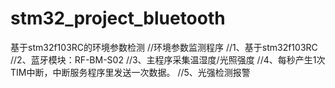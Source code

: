 # stm32_project_bluetooth
基于stm32f103RC的环境参数检测
//环境参数监测程序
//1、基于stm32f103RC
//2、蓝牙模块：RF-BM-S02
//3、主程序采集温湿度/光照强度
//4、每秒产生1次TIM中断，中断服务程序里发送一次数据。
//5、光强检测报警
